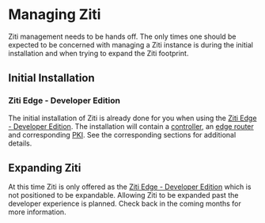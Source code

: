# Managing Ziti

Ziti management needs to be hands off. The only times one should be expected to be concerned with managing a Ziti
instance is during the initial installation and when trying to expand the Ziti footprint.

## Initial Installation

### Ziti Edge - Developer Edition

The initial installation of Ziti is already done for you when using the [Ziti Edge - Developer
Edition](https://aws.amazon.com/marketplace/pp/B07YZLKMLV).  The installation will contain a
[controller](./controller-overview.md), an [edge router](./edge-router.md) and corresponding [PKI](~/ziti/manage/pki.md). See the corresponding
sections for additional details.

## Expanding Ziti

At this time Ziti is only offered as the [Ziti Edge - Developer
Edition](https://aws.amazon.com/marketplace/pp/B07YZLKMLV) which is not positioned to be expandable. Allowing Ziti to be
expanded past the developer experience is planned. Check back in the coming months for more information.
